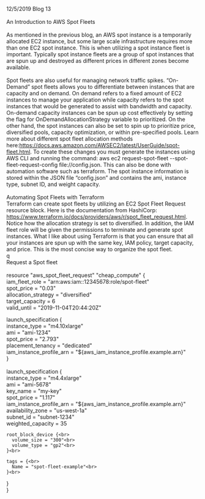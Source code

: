 12/5/2019 Blog 13<br><br>
An Introduction to AWS Spot Fleets<br><br>
As mentioned in the previous blog, an AWS spot instance is a temporarily allocated EC2 instance, but some large scale infrastructure requires more than one EC2 spot instance. This is when utilizing a spot instance fleet is important. Typically spot instance fleets are a group of spot instances that are spun up and destroyed as different prices in different zones become available. <br><br>
Spot fleets are also useful for managing network traffic spikes. “On-Demand” spot fleets allows you to differentiate between instances that are capacity and on demand. On demand refers to a fixed amount of EC2 instances to manage your application while capacity refers to the spot instances that would be generated to assist with bandwidth and capacity. On-demand capacity instances can be spun up cost effectively by setting the flag for OnDemandAllocationStrategy variable to prioritized. On the other hand, the spot instances can also be set to spin up to prioritize price, diversified pools, capacity optimization, or within pre-specified pools. Learn more about different spot fleet allocation methods here:https://docs.aws.amazon.com/AWSEC2/latest/UserGuide/spot-fleet.html. To create these changes you must generate the instances using AWS CLI and running the command: aws ec2 request-spot-fleet --spot-fleet-request-config file://config.json. This can also be done with automation software such as terraform. The spot instance information is stored within the JSON file “config.json” and contains the ami, instance type, subnet ID, and weight capacity.<br><br>
Automating Spot Fleets  with Terraform<br>
Terraform can create spot fleets by utilizing an EC2 Spot Fleet Request resource block. Here is the documentation from HashiCorp: https://www.terraform.io/docs/providers/aws/r/spot_fleet_request.html. Notice how the allocation strategy is set to diversified. In addition, the IAM fleet role will be given the permissions to terminate and generate spot instances. What I like about using Terraform is that you can ensure that all your instances are spun up with the same key, IAM policy, target capacity, and price. This is the most concise way to organize the spot fleet.<br>q<br>
Request a Spot fleet<br><br>
resource "aws_spot_fleet_request" "cheap_compute" {<br>
  iam_fleet_role      = "arn:aws:iam::12345678:role/spot-fleet"<br>
  spot_price          = "0.03"<br>
  allocation_strategy = "diversified"<br>
  target_capacity     = 6<br>
  valid_until         = "2019-11-04T20:44:20Z"<br>

  launch_specification {<br>
    instance_type            = "m4.10xlarge"<br>
    ami                      = "ami-1234"<br>
    spot_price               = "2.793"<br>
    placement_tenancy        = "dedicated"<br>
    iam_instance_profile_arn = "${aws_iam_instance_profile.example.arn}"<br>
  }<br>
<br>
  launch_specification {<br>
    instance_type            = "m4.4xlarge"<br>
    ami                      = "ami-5678"<br>
    key_name                 = "my-key"<br>
    spot_price               = "1.117"<br>
    iam_instance_profile_arn = "${aws_iam_instance_profile.example.arn}"<br>
    availability_zone        = "us-west-1a"<br>
    subnet_id                = "subnet-1234"<br>
    weighted_capacity        = 35<br>

    root_block_device {<br>
      volume_size = "300"<br>
      volume_type = "gp2"<br>
    }<br>

    tags = {<br>
      Name = "spot-fleet-example"<br>
    }<br>
  }<br>
}

[jekyll-docs]: https://jekyllrb.com/docs/home
[jekyll-gh]:   https://github.com/jekyll/jekyll
[jekyll-talk]: https://talk.jekyllrb.com/
